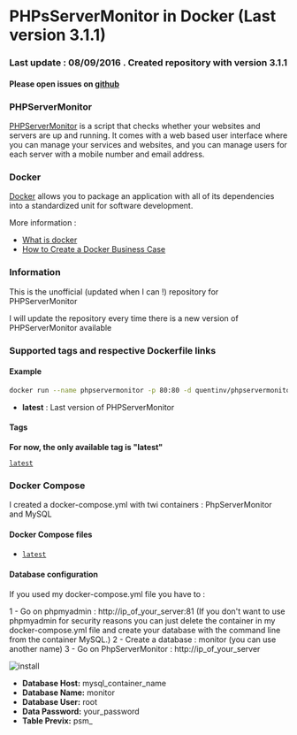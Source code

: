 
# PHPsServerMonitor in Docker (Last version 3.1.1)



### Last update : 08/09/2016 . Created repository with version 3.1.1
#### Please open issues on [github](https://github.com/Quentinvarquet/docker-phpservermonitor/issues)


### PHPServerMonitor

[PHPServerMonitor](http://www.phpservermonitor.org/) is a script that checks whether your websites and servers are up and running. It comes with a web based user interface where you can manage your services and websites, and you can manage users for each server with a mobile number and email address.

### Docker

[Docker](https://www.docker.com/) allows you to package an application with all of its dependencies into a standardized unit for software development.

More information : 

* [What is docker](https://www.docker.com/what-docker)
* [How to Create a Docker Business Case](https://www.brianchristner.io/how-to-create-a-docker-business-case/)

### Information

This is the unofficial (updated when I can !) repository for PHPServerMonitor

I will update the repository every time there is a new version of PHPServerMonitor available



### Supported tags and respective Dockerfile links


#### Example

```bash
docker run --name phpservermonitor -p 80:80 -d quentinv/phpservermonitor:latest
```

* **latest** : Last version of PHPServerMonitor

#### Tags

**For now, the only available tag is "latest"**

 [```latest```](https://github.com/Quentinvarquet/docker-phpservermonitor/blob/master/dockerfile/3.1.1/Dockerfile)


### Docker Compose

I created a docker-compose.yml with twi containers : PhpServerMonitor and MySQL


#### Docker Compose files


* [```latest```](https://github.com/Quentinvarquet/docker-phpservermonitor/blob/master/docker-compose/phpservermonitor-3.1.1/docker-compose.yml)


#### Database configuration


If you used my docker-compose.yml file you have to : 

1 - Go on phpmyadmin : http://ip_of_your_server:81  (If you don't want to use phpmyadmin for security reasons you can just delete the container in my docker-compose.yml file and create your database with the command line from the container MySQL.)
2 - Create a database : monitor (you can use another name)
3 - Go on PhpServerMonitor : http://ip_of_your_server

![install](https://raw.githubusercontent.com/Quentinvarquet/docker-phpservermonitor/master/img/install.png)

* **Database Host:** mysql_container_name
* **Database Name:** monitor
* **Database User:** root
* **Data Password:** your_password
* **Table Previx:** psm_


